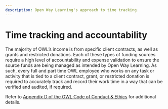 ```yaml
---
description: Open Way Learning's approach to time tracking
---
```


# Time tracking and accountability
The majority of OWL’s income is from specific client contracts, as well as grants and restricted donations. Each of these types of funding sources require a high level of accountability and expense validation to ensure the source funds are being managed as intended by Open Way Learning. As such, every full and part time OWL employee who works on any task or activity that is tied to a client contract, grant, or restricted donation is required to accurately track and record their work time in a way that can be verified and audited, if required.

Refer to [Appendix D of the OWL Code of Conduct & Ethics](/code-of-conduct-and-ethics#appendix-d-timekeeping-policy) for additional details.